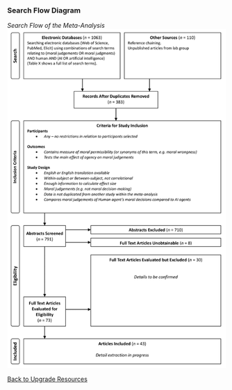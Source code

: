 ### Search Flow Diagram
*Search Flow of the Meta-Analysis*
![Search Flow](searchFlowDiagram.png)

[Back to Upgrade Resources](home.md)

